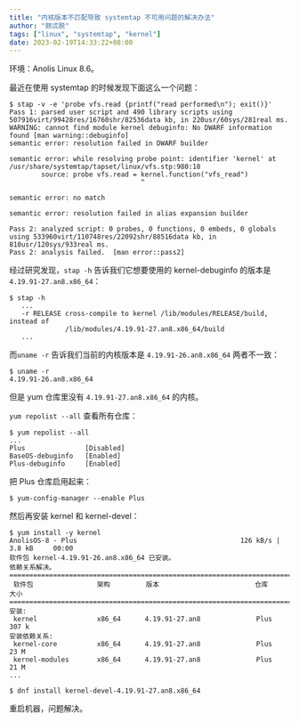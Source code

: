 ```yaml
---
title: "内核版本不匹配导致 systemtap 不可用问题的解决办法"
author: "颇忒脱"
tags: ["linux", "systemtap", "kernel"]
date: 2023-02-19T14:33:22+08:00
---
```


<!--more-->

环境：Anolis Linux 8.6。

最近在使用 systemtap 的时候发现下面这么一个问题：

```shell
$ stap -v -e 'probe vfs.read {printf("read performed\n"); exit()}'
Pass 1: parsed user script and 490 library scripts using 507916virt/99428res/16760shr/82536data kb, in 220usr/60sys/281real ms.
WARNING: cannot find module kernel debuginfo: No DWARF information found [man warning::debuginfo]
semantic error: resolution failed in DWARF builder

semantic error: while resolving probe point: identifier 'kernel' at /usr/share/systemtap/tapset/linux/vfs.stp:980:18
        source: probe vfs.read = kernel.function("vfs_read")
                                 ^

semantic error: no match

semantic error: resolution failed in alias expansion builder

Pass 2: analyzed script: 0 probes, 0 functions, 0 embeds, 0 globals using 533960virt/110748res/22092shr/88516data kb, in 810usr/120sys/933real ms.
Pass 2: analysis failed.  [man error::pass2]
```

经过研究发现，`stap -h` 告诉我们它想要使用的 kernel-debuginfo 的版本是`4.19.91-27.an8.x86_64`：

```shell
$ stap -h
   ...
   -r RELEASE cross-compile to kernel /lib/modules/RELEASE/build, instead of
              /lib/modules/4.19.91-27.an8.x86_64/build
   ...
```

而`uname -r` 告诉我们当前的内核版本是 `4.19.91-26.an8.x86_64` 两者不一致：

```shell
$ uname -r
4.19.91-26.an8.x86_64
```

但是 yum 仓库里没有 `4.19.91-27.an8.x86_64` 的内核。

`yum repolist --all` 查看所有仓库：

```shell
$ yum repolist --all
...
Plus               [Disabled]
BaseOS-debuginfo   [Enabled]
Plus-debuginfo     [Enabled]
```

把 Plus 仓库启用起来：

```shell
$ yum-config-manager --enable Plus
```

然后再安装 kernel 和 kernel-devel：

```shell
$ yum install -y kernel
AnolisOS-8 - Plus                                         126 kB/s | 3.8 kB     00:00
软件包 kernel-4.19.91-26.an8.x86_64 已安装。
依赖关系解决。
=====================================================================================
 软件包                架构         版本                        仓库         大小
=====================================================================================
安装:
 kernel               x86_64      4.19.91-27.an8              Plus        307 k
安装依赖关系:
 kernel-core          x86_64      4.19.91-27.an8              Plus        23 M
 kernel-modules       x86_64      4.19.91-27.an8              Plus        21 M
...

$ dnf install kernel-devel-4.19.91-27.an8.x86_64
```

重启机器，问题解决。
